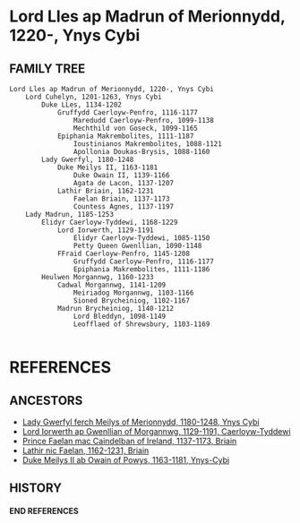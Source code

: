 # Lord Lles ap Madrun of Merionnydd, 1220-, Ynys Cybi

## FAMILY TREE 
```
Lord Lles ap Madrun of Merionnydd, 1220-, Ynys Cybi
	Lord Cuhelyn, 1201-1263, Ynys Cybi
        Duke LLes, 1134-1202
            Gruffydd Caerloyw-Penfro, 1116-1177
                Maredudd Caerloyw-Penfro, 1099-1138		
                Mechthild von Goseck, 1099-1165
            Epiphania Makrembolites, 1111-1187
                Ioustinianos Makrembolites, 1088-1121
                Apollonia Doukas-Brysis, 1088-1160
        Lady Gwerfyl, 1180-1248
            Duke Meilys II, 1163-1181
                Duke Owain II, 1139-1166
                Agata de Lacon, 1137-1207
            Lathir Briain, 1162-1231
                Faelan Briain, 1137-1173
                Countess Agnes, 1137-1197
    Lady Madrun, 1185-1253
    	Elidyr Caerloyw-Tyddewi, 1168-1229
    		Lord Iorwerth, 1129-1191
    			Elidyr Caerloyw-Tyddewi, 1085-1150
    			Petty Queen Gwenllian, 1090-1148
    		FFraid Caerloyw-Penfro, 1145-1208
    			Gruffydd Caerloyw-Penfro, 1116-1177
    			Epiphania Makrembolites, 1111-1186                
    	Heulwen Morgannwg, 1160-1233
    		Cadwal Morgannwg, 1141-1209
    			Meiriadog Morgannwg, 1103-1166
    			Sioned Brycheiniog, 1102-1167
    		Madrun Brycheiniog, 1140-1212
    			Lord Bleddyn, 1098-1149
    			Leofflaed of Shrewsbury, 1103-1169		
        
```


# REFERENCES

## ANCESTORS
* [Lady Gwerfyl ferch Meilys of Merionnydd, 1180-1248, Ynys Cybi](gwerfyl_ferch_meilys_1180.md)
* [Lord Iorwerth ap Gwenllian of Morgannwg, 1129-1191, Caerloyw-Tyddewi](iorwerth_ap_gwenllian_1129.md)
* [Prince Faelan mac Caindelban of Ireland, 1137-1173, Briain](faelan_mac_caindelban_1137.md)
* [Lathir nic Faelan, 1162-1231, Briain](lathir_nic_faelan_1162.md)
* [Duke Meilys II ab Owain of Powys, 1163-1181, Ynys-Cybi](meilys_ii_ab_owain_1163.md)

## HISTORY

#### END REFERENCES
